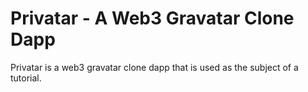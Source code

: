 # Privatar - A Web3 Gravatar Clone Dapp

Privatar is a web3 gravatar clone dapp that is used as the subject of a tutorial.


